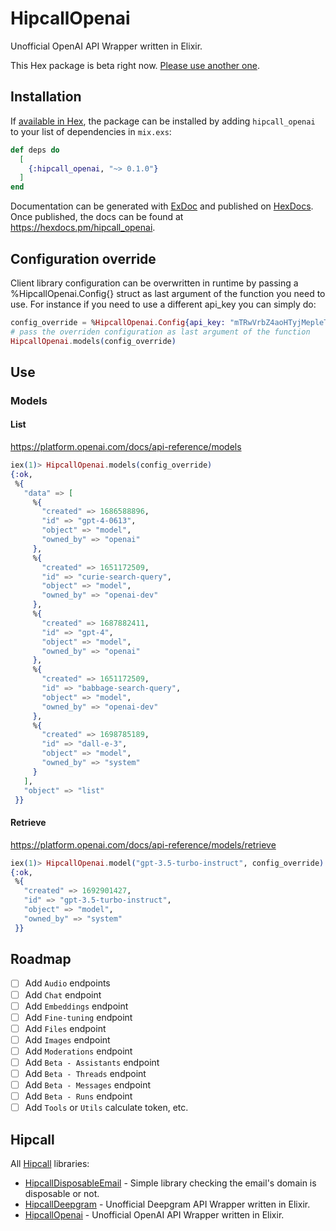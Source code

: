 # HipcallOpenai

Unofficial OpenAI API Wrapper written in Elixir.

This Hex package is beta right now. [Please use another one](https://hex.pm/packages?search=openai&sort=name).

## Installation

If [available in Hex](https://hex.pm/docs/publish), the package can be installed
by adding `hipcall_openai` to your list of dependencies in `mix.exs`:

```elixir
def deps do
  [
    {:hipcall_openai, "~> 0.1.0"}
  ]
end
```

Documentation can be generated with [ExDoc](https://github.com/elixir-lang/ex_doc)
and published on [HexDocs](https://hexdocs.pm). Once published, the docs can
be found at <https://hexdocs.pm/hipcall_openai>.

## Configuration override

Client library configuration can be overwritten in runtime by passing a %HipcallOpenai.Config{} 
struct as last argument of the function you need to use. For instance if you need to use a different 
api_key you can simply do:

```elixir
config_override = %HipcallOpenai.Config{api_key: "mTRwVrbZ4aoHTyjMepleT3BlbkFJ7zZYazuN7F16XuY3WErl"}
# pass the overriden configuration as last argument of the function
HipcallOpenai.models(config_override)
```

## Use

### Models

#### List

https://platform.openai.com/docs/api-reference/models

```elixir
iex(1)> HipcallOpenai.models(config_override)
{:ok,
 %{
   "data" => [
     %{
       "created" => 1686588896,
       "id" => "gpt-4-0613",
       "object" => "model",
       "owned_by" => "openai"
     },
     %{
       "created" => 1651172509,
       "id" => "curie-search-query",
       "object" => "model",
       "owned_by" => "openai-dev"
     },
     %{
       "created" => 1687882411,
       "id" => "gpt-4",
       "object" => "model",
       "owned_by" => "openai"
     },
     %{
       "created" => 1651172509,
       "id" => "babbage-search-query",
       "object" => "model",
       "owned_by" => "openai-dev"
     },
     %{
       "created" => 1698785189,
       "id" => "dall-e-3",
       "object" => "model",
       "owned_by" => "system"
     }
   ],
   "object" => "list"
 }}
```

#### Retrieve

https://platform.openai.com/docs/api-reference/models/retrieve

```elixir
iex(1)> HipcallOpenai.model("gpt-3.5-turbo-instruct", config_override)
{:ok,
 %{
   "created" => 1692901427,
   "id" => "gpt-3.5-turbo-instruct",
   "object" => "model",
   "owned_by" => "system"
 }}
```

## Roadmap

- [ ] Add `Audio` endpoints
- [ ] Add `Chat` endpoint
- [ ] Add `Embeddings` endpoint
- [ ] Add `Fine-tuning` endpoint
- [ ] Add `Files` endpoint
- [ ] Add `Images` endpoint
- [ ] Add `Moderations` endpoint
- [ ] Add `Beta - Assistants` endpoint
- [ ] Add `Beta - Threads` endpoint
- [ ] Add `Beta - Messages` endpoint
- [ ] Add `Beta - Runs` endpoint
- [ ] Add `Tools` or `Utils` calculate token, etc. 

## Hipcall

All [Hipcall](https://www.hipcall.com/en-gb/) libraries:

- [HipcallDisposableEmail](https://github.com/hipcall/hipcall_disposable_email) - Simple library checking the email's domain is disposable or not.
- [HipcallDeepgram](https://github.com/hipcall/hipcall_deepgram) - Unofficial Deepgram API Wrapper written in Elixir.
- [HipcallOpenai](https://github.com/hipcall/hipcall_openai) - Unofficial OpenAI API Wrapper written in Elixir.